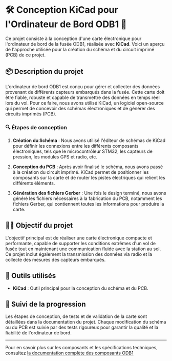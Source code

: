 # 🛠️ Conception KiCad pour l'Ordinateur de Bord ODB1 🚀

Ce projet consiste à la conception d'une carte électronique pour l'ordinateur de bord de la fusée ODB1, réalisée avec **KiCad**. Voici un aperçu de l'approche utilisée pour la création du schéma et du circuit imprimé (PCB) de ce projet.

## 📦 Description du projet

L'ordinateur de bord ODB1 est conçu pour gérer et collecter des données provenant de différents capteurs embarqués dans la fusée. Cette carte doit être fiable, robuste et capable de transmettre des données en temps réel lors du vol. Pour ce faire, nous avons utilisé KiCad, un logiciel open-source qui permet de concevoir des schémas électroniques et de générer des circuits imprimés (PCB).

### 🔍 Étapes de conception

1. **Création du Schéma** : 
   Nous avons utilisé l'éditeur de schémas de KiCad pour définir les connexions entre les différents composants électroniques, tels que le microcontrôleur STM32, les capteurs de pression, les modules GPS et radio, etc. 
   
2. **Conception du PCB** :
   Après avoir finalisé le schéma, nous avons passé à la création du circuit imprimé. KiCad permet de positionner les composants sur la carte et de router les pistes électriques qui relient les différents éléments.
   
3. **Génération des fichiers Gerber** :
   Une fois le design terminé, nous avons généré les fichiers nécessaires à la fabrication du PCB, notamment les fichiers Gerber, qui contiennent toutes les informations pour produire la carte.

## 🧑‍💻 Objectif du projet

L'objectif principal est de réaliser une carte électronique compacte et performante, capable de supporter les conditions extrêmes d'un vol de fusée tout en maintenant une communication fluide avec la station au sol. Ce projet inclut également la transmission des données via radio et la collecte des mesures des capteurs embarqués.

## 🔧 Outils utilisés

- **KiCad** : Outil principal pour la conception du schéma et du PCB.

## 📅 Suivi de la progression

Les étapes de conception, de tests et de validation de la carte sont détaillées dans la documentation du projet. Chaque modification du schéma ou du PCB est suivie par des tests rigoureux pour garantir la qualité et la fiabilité de l'ordinateur de bord.

---

Pour en savoir plus sur les composants et les spécifications techniques, consultez [la documentation complète des composants ODB1](https://github.com/GAULAvionique2024-2025/Ordinateur-de-bord/tree/main/Documentation/ODB2)
